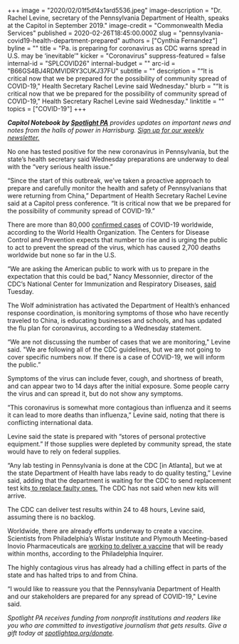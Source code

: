 +++
image = "2020/02/01f5df4x1ard5536.jpeg"
image-description = "Dr. Rachel Levine, secretary of the Pennsylvania Department of Health, speaks at the Capitol in September 2019."
image-credit = "Commonwealth Media Services"
published = 2020-02-26T18:45:00.000Z
slug = "pennsylvania-covid19-health-department-prepared"
authors = ["Cynthia Fernandez"]
byline = ""
title = "Pa. is preparing for coronavirus as CDC warns spread in U.S. may be ‘inevitable’"
kicker = "Coronavirus"
suppress-featured = false
internal-id = "SPLCOVID26"
internal-budget = ""
arc-id = "B66GS4BJ4RDMVIDRY3CUKJ37FU"
subtitle = ""
description = "“It is critical now that we be prepared for the possibility of community spread of COVID-19,\" Health Secretary Rachel Levine said Wednesday."
blurb = "“It is critical now that we be prepared for the possibility of community spread of COVID-19,\" Health Secretary Rachel Levine said Wednesday."
linktitle = ""
topics = ["COVID-19"]
+++

<i><b>Capitol Notebook by </b></i><a href="https://www.spotlightpa.org/"><i><b>Spotlight PA</b></i></a><i> provides updates on important news and notes from the halls of power in Harrisburg. </i><a href="https://www.spotlightpa.org/newsletters"><i>Sign up for our weekly newsletter.</i></a>

No one has tested positive for the new coronavirus in Pennsylvania, but the state’s health secretary said Wednesday preparations are underway to deal with the “very serious health issue.”

“Since the start of this outbreak, we’ve taken a proactive approach to prepare and carefully monitor the health and safety of Pennsylvanians that were returning from China,” Department of Health Secretary Rachel Levine said at a Capitol press conference. “It is critical now that we be prepared for the possibility of community spread of COVID-19.”

There are more than 80,000 <a href="https://www.who.int/docs/default-source/coronaviruse/situation-reports/20200225-sitrep-36-covid-19.pdf?sfvrsn=2791b4e0_2" target=_blank>confirmed cases</a> of COVID-19 worldwide, according to the World Health Organization. The Centers for Disease Control and Prevention expects that number to rise and is urging the public to act to prevent the spread of the virus, which has caused 2,700 deaths worldwide but none so far in the U.S.

“We are asking the American public to work with us to prepare in the expectation that this could be bad,” Nancy Messonnier, director of the CDC’s National Center for Immunization and Respiratory Diseases, <a href="https://www.npr.org/sections/health-shots/2020/02/25/809318447/health-officials-warn-americans-to-start-planning-for-spread-of-coronavirus-in-u" target="_blank">said</a> Tuesday.

<script src="https://www.spotlightpa.org/embed.js" async></script><div data-spl-embed-version="1" data-spl-src="https://www.spotlightpa.org/embeds/newsletter/"></div>

The Wolf administration has activated the Department of Health’s enhanced response coordination, is monitoring symptoms of those who have recently traveled to China, is educating businesses and schools, and has updated the flu plan for coronavirus, according to a Wednesday statement.

“We are not discussing the number of cases that we are monitoring," Levine said. "We are following all of the CDC guidelines, but we are not going to cover specific numbers now. If there is a case of COVID-19, we will inform the public.”

Symptoms of the virus can include fever, cough, and shortness of breath, and can appear two to 14 days after the initial exposure. Some people carry the virus and can spread it, but do not show any symptoms.

“This coronavirus is somewhat more contagious than influenza and it seems it can lead to more deaths than influenza,” Levine said, noting that there is conflicting international data.





Levine said the state is prepared with “stores of personal protective equipment.” If those supplies were depleted by community spread, the state would have to rely on federal supplies.

“Any lab testing in Pennsylvania is done at the CDC [in Atlanta], but we at the state Department of Health have labs ready to do quality testing,” Levine said, adding that the department is waiting for the CDC to send replacement test kits<a href="https://www.inquirer.com/health/coronavirus-pandemic-cdc-flawed-test-pcr-undetected-cases-20200225.html" target=_blank> to replace faulty ones.</a> The CDC has not said when new kits will arrive.

The CDC can deliver test results within 24 to 48 hours, Levine said, assuming there is no backlog.

Worldwide, there are already efforts underway to create a vaccine. Scientists from Philadelphia’s Wistar Institute and Plymouth Meeting-based Inovio Pharmaceuticals are <a href="https://www.inquirer.com/health/coronavirus-vaccine-wistar-inovio-dna-20200211.html">working to deliver a vaccine</a> that will be ready within months, according to the Philadelphia Inquirer.

The highly contagious virus has already had a chilling effect in parts of the state and has halted trips to and from China.

“I would like to reassure you that the Pennsylvania Department of Health and our stakeholders are prepared for any spread of COVID-19," Levine said.

<i>Spotlight PA receives funding from nonprofit institutions and readers like you who are committed to investigative journalism that gets results. Give a gift today at </i><a href="https://www.spotlightpa.org/donate"><i>spotlightpa.org/donate</i></a><i>.</i>
